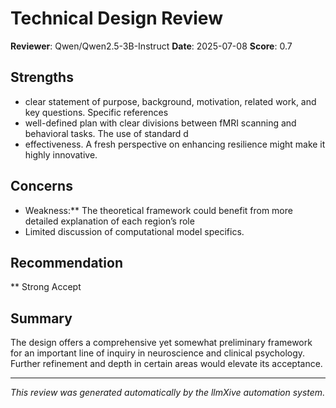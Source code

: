 # Technical Design Review

**Reviewer**: Qwen/Qwen2.5-3B-Instruct
**Date**: 2025-07-08
**Score**: 0.7

## Strengths
- clear statement of purpose, background, motivation, related work, and key questions. Specific references 
- well-defined plan with clear divisions between fMRI scanning and behavioral tasks. The use of standard d
- effectiveness. A fresh perspective on enhancing resilience might make it highly innovative.

## Concerns
- Weakness:** The theoretical framework could benefit from more detailed explanation of each region’s role
- Limited discussion of computational model specifics.

## Recommendation
** Strong Accept

## Summary
The design offers a comprehensive yet somewhat preliminary framework for an important line of inquiry in neuroscience and clinical psychology. Further refinement and depth in certain areas would elevate its acceptance.

---
*This review was generated automatically by the llmXive automation system.*